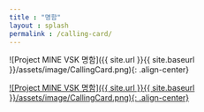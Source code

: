 ```yaml
---
title : "명함"
layout : splash
permalink : /calling-card/
---
```



![Project MINE VSK 명함]({{ site.url }}{{ site.baseurl }}/assets/image/CallingCard.png){: .align-center}


[![Project MINE VSK 명함]({{ site.url }}{{ site.baseurl }}/assets/image/CallingCard.png){: .align-center}](https://projectmine-boardgame.github.io "PROJECT MINE BLOG")
